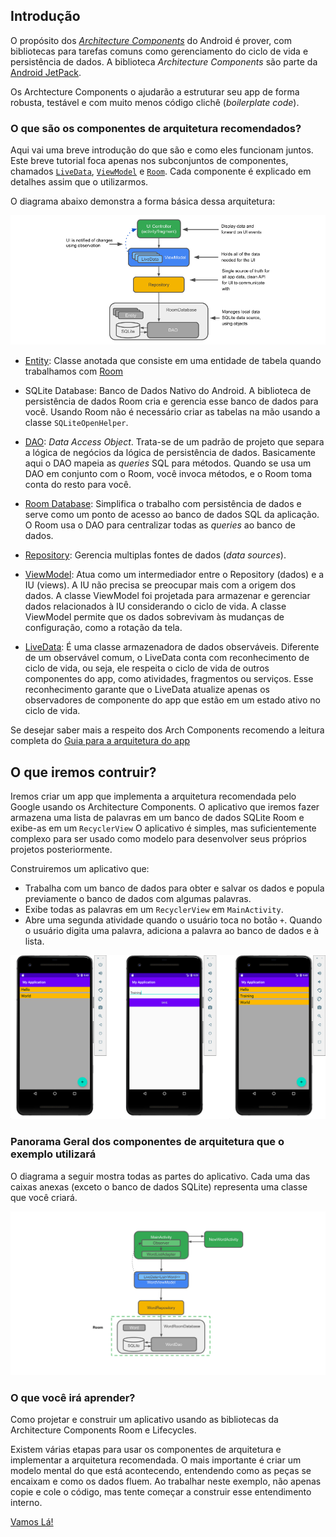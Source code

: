 ## Introdução 
O propósito dos [*Architecture Components*](https://developer.android.com/topic/libraries/architecture/) do Android é prover, com bibliotecas para tarefas comuns como gerenciamento do ciclo de vida e persistência de dados. A biblioteca *Architecture Components* são parte da [Android JetPack](https://developer.android.com/jetpack).

Os Archtecture Components o ajudarão a estruturar seu app de forma robusta, testável e com muito menos código clichê (*boilerplate code*).

### O que são os componentes de arquitetura recomendados?
Aqui vai uma breve introdução do que são e como eles funcionam juntos. Este breve tutorial foca apenas nos subconjuntos de componentes, chamados [`LiveData`](https://developer.android.com/topic/libraries/architecture/livedata), [`ViewModel`](https://developer.android.com/topic/libraries/architecture/viewmodel) e [`Room`](https://developer.android.com/topic/libraries/architecture/room). Cada componente é explicado em detalhes assim que o utilizarmos. 

O diagrama abaixo demonstra a forma básica dessa arquitetura:

![Forma Básica da Arquitetura](https://raw.githubusercontent.com/eduardowgmendes/android-studies/master/images/arch-components-basic.png)

* [Entity](https://developer.android.com/reference/androidx/room/Entity): Classe anotada que consiste em uma entidade de tabela quando trabalhamos com [Room](https://developer.android.com/topic/libraries/architecture/room)

* SQLite Database: Banco de Dados Nativo do Android. A biblioteca de persistência de dados Room cria e gerencia esse banco de dados para você. Usando Room não é necessário criar as tabelas na mão usando a classe `SQLiteOpenHelper`.

* [DAO](https://developer.android.com/reference/androidx/room/Dao.html): *Data Access Object*. Trata-se de um padrão de projeto que separa a lógica de negócios da lógica de persistência de dados. Basicamente aqui o DAO mapeia as *queries* SQL para métodos. Quando se usa um DAO em conjunto com o Room, você invoca métodos, e o Room toma conta do resto para você.

* [Room Database](https://developer.android.com/topic/libraries/architecture/room): Simplifica o trabalho com persistência de dados e serve como um ponto de acesso ao banco de dados SQL da aplicação. O Room usa o DAO para centralizar todas as *queries* ao banco de dados.

* [Repository](): Gerencia multiplas fontes de dados (*data sources*). 

* [ViewModel](https://developer.android.com/topic/libraries/architecture/viewmodel): Atua como um intermediador entre o Repository (dados) e a IU (views). A IU não precisa se preocupar mais com a origem dos dados. A classe ViewModel foi projetada para armazenar e gerenciar dados relacionados à IU considerando o ciclo de vida. A classe ViewModel permite que os dados sobrevivam às mudanças de configuração, como a rotação da tela.
 
* [LiveData](https://developer.android.com/topic/libraries/architecture/livedata): É uma classe armazenadora de dados observáveis. Diferente de um observável comum, o LiveData conta com reconhecimento de ciclo de vida, ou seja, ele respeita o ciclo de vida de outros componentes do app, como atividades, fragmentos ou serviços. Esse reconhecimento garante que o LiveData atualize apenas os observadores de componente do app que estão em um estado ativo no ciclo de vida.

Se desejar saber mais a respeito dos Arch Components recomendo a leitura completa do [Guia para a arquitetura do app](https://developer.android.com/jetpack/docs/guide)

## O que iremos contruir? 
Iremos criar um app que implementa a arquitetura recomendada pelo Google usando os Architecture Components. O aplicativo que iremos fazer armazena uma lista de palavras em um banco de dados SQLite Room e exibe-as em um `RecyclerView` O aplicativo é simples, mas suficientemente complexo para ser usado como modelo para desenvolver seus próprios projetos posteriormente.

Construiremos um aplicativo que: 

* Trabalha com um banco de dados para obter e salvar os dados e popula previamente o banco de dados com algumas palavras.
* Exibe todas as palavras em um `RecyclerView` em `MainActivity`.
* Abre uma segunda atividade quando o usuário toca no botão `+`. Quando o usuário digita uma palavra, adiciona a palavra ao banco de dados e à lista.

![Apresentação do App](https://raw.githubusercontent.com/eduardowgmendes/android-studies/master/images/what-we-build-app-demo.png)  

### Panorama Geral dos componentes de arquitetura que o exemplo utilizará 
O diagrama a seguir mostra todas as partes do aplicativo. Cada uma das caixas anexas (exceto o banco de dados SQLite) representa uma classe que você criará.

![Diagrama da estrutura do App](https://raw.githubusercontent.com/eduardowgmendes/android-studies/master/images/overview-diagram.png)

### O que você irá aprender? 
Como projetar e construir um aplicativo usando as bibliotecas da Architecture Components Room e Lifecycles.

Existem várias etapas para usar os componentes de arquitetura e implementar a arquitetura recomendada. O mais importante é criar um modelo mental do que está acontecendo, entendendo como as peças se encaixam e como os dados fluem. Ao trabalhar neste exemplo, não apenas copie e cole o código, mas tente começar a construir esse entendimento interno.

[Vamos Lá!](https://github.com/eduardowgmendes/android-studies/blob/master/chapters/07-creating-app.md#criando-o-projeto)


